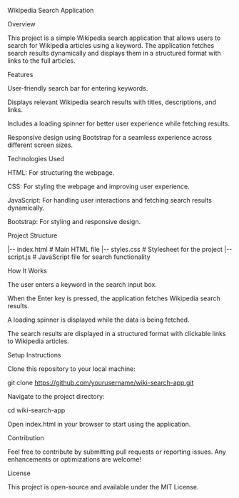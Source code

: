 Wikipedia Search Application

Overview

This project is a simple Wikipedia search application that allows users to search for Wikipedia articles using a keyword. The application fetches search results dynamically and displays them in a structured format with links to the full articles.

Features

User-friendly search bar for entering keywords.

Displays relevant Wikipedia search results with titles, descriptions, and links.

Includes a loading spinner for better user experience while fetching results.

Responsive design using Bootstrap for a seamless experience across different screen sizes.

Technologies Used

HTML: For structuring the webpage.

CSS: For styling the webpage and improving user experience.

JavaScript: For handling user interactions and fetching search results dynamically.

Bootstrap: For styling and responsive design.

Project Structure

|-- index.html   # Main HTML file
|-- styles.css   # Stylesheet for the project
|-- script.js    # JavaScript file for search functionality

How It Works

The user enters a keyword in the search input box.

When the Enter key is pressed, the application fetches Wikipedia search results.

A loading spinner is displayed while the data is being fetched.

The search results are displayed in a structured format with clickable links to Wikipedia articles.

Setup Instructions

Clone this repository to your local machine:

git clone https://github.com/yourusername/wiki-search-app.git

Navigate to the project directory:

cd wiki-search-app

Open index.html in your browser to start using the application.

Contribution

Feel free to contribute by submitting pull requests or reporting issues. Any enhancements or optimizations are welcome!

License

This project is open-source and available under the MIT License.

